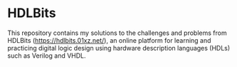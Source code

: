 # HDLBits
This repository contains my solutions to the challenges and problems from HDLBits (https://hdlbits.01xz.net/), an online platform for learning and practicing digital logic design using hardware description languages (HDLs) such as Verilog and VHDL.
